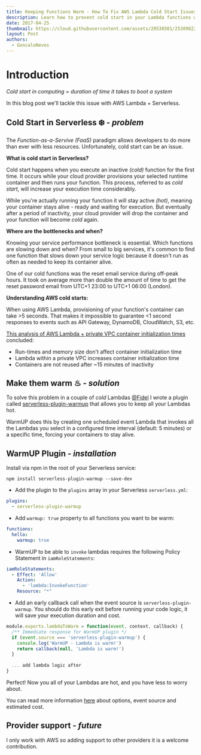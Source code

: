 ```yaml
---
title: Keeping Functions Warm - How To Fix AWS Lambda Cold Start Issues
description: Learn how to prevent cold start in your Lambda functions with the Serverless WarmUp plugin.
date: 2017-04-25
thumbnail: https://cloud.githubusercontent.com/assets/20538501/25389822/3defba8c-2997-11e7-983a-f45c257ac59b.png
layout: Post
authors:
  - GoncaloNeves
---
```


# Introduction

*Cold start in computing = duration of time it takes to boot a system* 

In this blog post we'll tackle this issue with AWS Lambda + Serverless.

## Cold Start in Serverless ❄️ *- problem*

The *Function-as-a-Servive (FaaS)* paradigm allows developers to do more than ever with less resources. Unfortunately, cold start can be an issue.

**What is cold start in Serverless?**

Cold start happens when you execute an inactive *(cold)* function for the first time. It occurs while your cloud provider provisions your selected runtime container and then runs your function. This process, referred to as *cold start*, will increase your execution time considerably.

While you're actually running your function it will stay active *(hot)*, meaning your container stays alive - ready and waiting for execution. But eventually after a period of inactivity, your cloud provider will drop the container and your function will become *cold* again. 

**Where are the bottlenecks and when?**

Knowing your service performance bottleneck is essential. Which functions are slowing down and when? From small to big services, it's common to find one function that slows down your service logic because it doesn't run as often as needed to keep its container alive.

One of our cold functions was the reset email service during off-peak hours. It took on average more than double the amount of time to get the reset password email from UTC+1 23:00 to UTC+1 06:00 (London).

**Understanding AWS cold starts:**

When using AWS Lambda, provisioning of your function's container can take >5 seconds. That makes it impossible to guarantee <1 second responses to events such as API Gateway, DynamoDB, CloudWatch, S3, etc.

[This analysis of AWS Lambda + private VPC container initialization times](https://robertvojta.com/aws-journey-api-gateway-lambda-vpc-performance-452c6932093b) concluded:
- Run-times and memory size don't affect container initialization time
- Lambda within a private VPC increases container initialization time
- Containers are not reused after ~15 minutes of inactivity

## Make them warm ♨ *- solution*

To solve this problem in a couple of *cold* Lambdas [@Fidel](https://fidel.uk) I wrote a plugin called [serverless-plugin-warmup](https://github.com/FidelLimited/serverless-plugin-warmup) that allows you to keep all your Lambdas hot.

WarmUP does this by creating one scheduled event Lambda that invokes all the Lambdas you select in a configured time interval (default: 5 minutes) or a specific time, forcing your containers to stay alive. 

## WarmUP Plugin *- installation*

 Install via npm in the root of your Serverless service:
```
npm install serverless-plugin-warmup --save-dev
```

* Add the plugin to the `plugins` array in your Serverless `serverless.yml`:

```yml
plugins:
  - serverless-plugin-warmup
```

* Add `warmup: true` property to all functions you want to be warm:

```yml
functions:
  hello:
    warmup: true
```

* WarmUP to be able to `invoke` lambdas requires the following Policy Statement in `iamRoleStatements`:

```yaml
iamRoleStatements:
  - Effect: 'Allow'
    Action:
      - 'lambda:InvokeFunction'
    Resource: "*"
```

* Add an early callback call when the event source is `serverless-plugin-warmup`. You should do this early exit before running your code logic, it will save your execution duration and cost.

```javascript
module.exports.lambdaToWarm = function(event, context, callback) {
  /** Immediate response for WarmUP plugin */
  if (event.source === 'serverless-plugin-warmup') {
    console.log('WarmUP - Lambda is warm!')
    return callback(null, 'Lambda is warm!')
  }
  
  ... add lambda logic after
}
```

Perfect! Now you all of your Lambdas are hot, and you have less to worry about.

You can read more information [here](https://github.com/FidelLimited/serverless-plugin-warmup#options) about options, event source and estimated cost. 

## Provider support *- future*

I only work with AWS so adding support to other providers it is a welcome contribution.  

